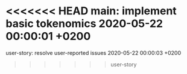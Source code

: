 <<<<<<< HEAD
main: implement basic tokenomics 2020-05-22 00:00:01 +0200
=======
user-story: resolve user-reported issues 2020-05-22 00:00:03 +0200
>>>>>>> user-story
